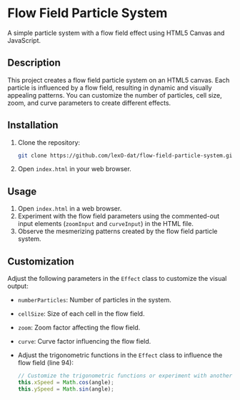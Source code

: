 # Flow Field Particle System

A simple particle system with a flow field effect using HTML5 Canvas and JavaScript.

## Description

This project creates a flow field particle system on an HTML5 canvas. Each particle is influenced by a flow field, resulting in dynamic and visually appealing patterns. You can customize the number of particles, cell size, zoom, and curve parameters to create different effects.

## Installation

1. Clone the repository:

    ```bash
    git clone https://github.com/lexO-dat/flow-field-particle-system.git
    ```

2. Open `index.html` in your web browser.

## Usage

1. Open `index.html` in a web browser.
2. Experiment with the flow field parameters using the commented-out input elements (`zoomInput` and `curveInput`) in the HTML file.
3. Observe the mesmerizing patterns created by the flow field particle system.

## Customization

Adjust the following parameters in the `Effect` class to customize the visual output:

- `numberParticles`: Number of particles in the system.
- `cellSize`: Size of each cell in the flow field.
- `zoom`: Zoom factor affecting the flow field.
- `curve`: Curve factor influencing the flow field.

- Adjust the trigonometric functions in the `Effect` class to influence the flow field (line 94):

    ```javascript
    // Customize the trigonometric functions or experiment with another func
    this.xSpeed = Math.cos(angle);
    this.ySpeed = Math.sin(angle);
    ```
